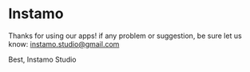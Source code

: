 # Instamo

Thanks for using our apps! if any problem or suggestion, be sure let us know: instamo.studio@gmail.com

Best,
Instamo Studio
